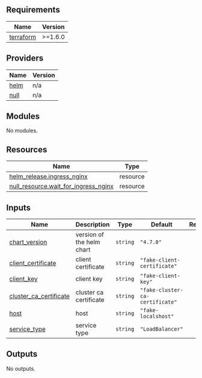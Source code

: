 ## Requirements

| Name | Version |
|------|---------|
| <a name="requirement_terraform"></a> [terraform](#requirement\_terraform) | >=1.6.0 |

## Providers

| Name | Version |
|------|---------|
| <a name="provider_helm"></a> [helm](#provider\_helm) | n/a |
| <a name="provider_null"></a> [null](#provider\_null) | n/a |

## Modules

No modules.

## Resources

| Name | Type |
|------|------|
| [helm_release.ingress_nginx](https://registry.terraform.io/providers/hashicorp/helm/latest/docs/resources/release) | resource |
| [null_resource.wait_for_ingress_nginx](https://registry.terraform.io/providers/hashicorp/null/latest/docs/resources/resource) | resource |

## Inputs

| Name | Description | Type | Default | Required |
|------|-------------|------|---------|:--------:|
| <a name="input_chart_version"></a> [chart\_version](#input\_chart\_version) | version of the helm chart | `string` | `"4.7.0"` | no |
| <a name="input_client_certificate"></a> [client\_certificate](#input\_client\_certificate) | client certificate | `string` | `"fake-client-certificate"` | no |
| <a name="input_client_key"></a> [client\_key](#input\_client\_key) | client key | `string` | `"fake-client-key"` | no |
| <a name="input_cluster_ca_certificate"></a> [cluster\_ca\_certificate](#input\_cluster\_ca\_certificate) | cluster ca certificate | `string` | `"fake-cluster-ca-certificate"` | no |
| <a name="input_host"></a> [host](#input\_host) | host | `string` | `"fake-localshost"` | no |
| <a name="input_service_type"></a> [service\_type](#input\_service\_type) | service type | `string` | `"LoadBalancer"` | no |

## Outputs

No outputs.
